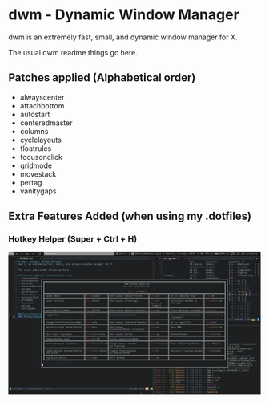 # dwm - Dynamic Window Manager
dwm is an extremely fast, small, and dynamic window manager for X.

The usual dwm readme things go here.

## Patches applied (Alphabetical order)
- alwayscenter
- attachbottom
- autostart
- centeredmaster
- columns
- cyclelayouts
- floatrules
- focusonclick
- gridmode
- movestack
- pertag
- vanitygaps

## Extra Features Added (when using my .dotfiles)
### Hotkey Helper (Super + Ctrl + H)
![hotkey_helper](./hotkey_helper.png)
